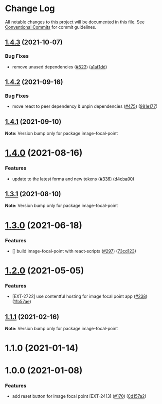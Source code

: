 # Change Log

All notable changes to this project will be documented in this file.
See [Conventional Commits](https://conventionalcommits.org) for commit guidelines.

## [1.4.3](https://github.com/contentful/apps/compare/image-focal-point@1.4.2...image-focal-point@1.4.3) (2021-10-07)


### Bug Fixes

* remove unused dependencies ([#523](https://github.com/contentful/apps/issues/523)) ([a1af1dd](https://github.com/contentful/apps/commit/a1af1dd07726c1119e0c16fcbdfb3bea4f88dae2))





## [1.4.2](https://github.com/contentful/apps/compare/image-focal-point@1.4.1...image-focal-point@1.4.2) (2021-09-16)


### Bug Fixes

* move react to peer dependency & unpin dependencies ([#475](https://github.com/contentful/apps/issues/475)) ([981e177](https://github.com/contentful/apps/commit/981e177092fafdcce211822277d3ee0dad7ae689))





## [1.4.1](https://github.com/contentful/apps/compare/image-focal-point@1.4.0...image-focal-point@1.4.1) (2021-09-10)

**Note:** Version bump only for package image-focal-point





# [1.4.0](https://github.com/contentful/apps/compare/image-focal-point@1.3.1...image-focal-point@1.4.0) (2021-08-16)


### Features

* update to the latest forma and new tokens ([#336](https://github.com/contentful/apps/issues/336)) ([d4cba00](https://github.com/contentful/apps/commit/d4cba009066b590b790b0d32bb1afbcf699d3bee))





## [1.3.1](https://github.com/contentful/apps/compare/image-focal-point@1.3.0...image-focal-point@1.3.1) (2021-08-10)

**Note:** Version bump only for package image-focal-point





# [1.3.0](https://github.com/contentful/apps/compare/image-focal-point@1.2.0...image-focal-point@1.3.0) (2021-06-18)


### Features

* [] build image-focal-point with react-scripts ([#297](https://github.com/contentful/apps/issues/297)) ([73cd123](https://github.com/contentful/apps/commit/73cd1239f83c7214a2c47f9ab1c3c9d503d5c8ae))





# [1.2.0](https://github.com/contentful/apps/compare/image-focal-point@1.1.1...image-focal-point@1.2.0) (2021-05-05)


### Features

* [EXT-2722] use contentful hosting for image focal point app ([#238](https://github.com/contentful/apps/issues/238)) ([11b57ae](https://github.com/contentful/apps/commit/11b57ae3e4fb5dd376544d89056430b71883517c))





## [1.1.1](https://github.com/contentful/apps/compare/image-focal-point@1.1.0...image-focal-point@1.1.1) (2021-02-16)

**Note:** Version bump only for package image-focal-point





# 1.1.0 (2021-01-14)



# 1.0.0 (2021-01-08)


### Features

* add reset button for image focal point [EXT-2413] ([#170](https://github.com/contentful/apps/issues/170)) ([0d157a2](https://github.com/contentful/apps/commit/0d157a26bf9c242357b4bce4cb9807270649710c))

